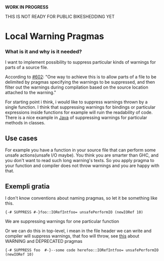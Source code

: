 **WORK IN PROGRESS**


THIS IS NOT READY FOR PUBLIC BIKESHEDDING YET

# Local Warning Pragmas

### What is it and why is it needed?


I want to implement possibility to suppress particular kinds of warnings for parts of a source file.


According to [\#602](https://gitlab.haskell.org//ghc/ghc/issues/602):
"One way to achieve this is to allow parts of a file to be delimited by pragmas specifying the warnings to be suppressed, and then filter out the warnings during compilation based on the source location attached to the warning."


For starting point i think, i would like to suppress warnings thrown by a single function. I think that suppressing warnings for bindings or particular expressions inside functions for example will ruin the readability of code. There is a nice example in [ Java](http://docs.oracle.com/javase/7/docs/api/java/lang/SuppressWarnings.html) of suppressing warnings for particular methods in classes. 

## Use cases


For example you have a function in your source file that can perform some unsafe actions(unsafe I/O maybe). You think you are smarter than GHC, and you don't want to read such long warning's texts. So you apply pragma to your function and compiler does not throw warnings and you are happy with that.

## Exempli gratia


I don't know conventions about naming pragmas, so let it be something like this.

```
{-# SUPPRESS #-}foo::IORefIntfoo= unsafePerformIO (newIORef 10)
```


We are suppressing warnings for one particular function 


Or we can do this in top-level, i mean in the file header we can write and compiler will suppress warnings, that foo will throw, see [ this](https://downloads.haskell.org/~ghc/latest/docs/html/users_guide/pragmas.html) about WARNING and DEPRECATED pragmas

```
{-# SUPPRESS foo  #-}--some code herefoo::IORefIntfoo= unsafePerformIO (newIORef 10)
```